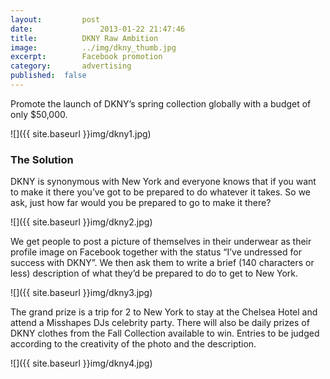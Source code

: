 ```yaml
---
layout:			post
date:				2013-01-22 21:47:46
title:			DKNY Raw Ambition
image:			../img/dkny_thumb.jpg
excerpt:		Facebook promotion
category:		advertising
published:	false
---
```


Promote the launch of DKNY’s spring collection globally with a budget of only $50,000.

![]({{ site.baseurl }}img/dkny1.jpg)

### The Solution ###

DKNY is synonymous with New York and everyone knows that if you want to make it there you’ve got to be prepared to do whatever it takes. So we ask, just how far would you be prepared to go to make it there?

![]({{ site.baseurl }}img/dkny2.jpg)

We get people to post a picture of themselves in their underwear as their profile image on Facebook together with the status “I’ve undressed for success with DKNY”. We then ask them to write a brief (140 characters or less) description of what they’d be prepared to do to get to New York.

![]({{ site.baseurl }}img/dkny3.jpg)

The grand prize is a trip for 2 to New York to stay at the Chelsea Hotel and attend a Misshapes DJs celebrity party. There will also be daily prizes of DKNY clothes from the Fall Collection available to win. Entries to be judged according to the creativity of the photo and the description.

![]({{ site.baseurl }}img/dkny4.jpg)